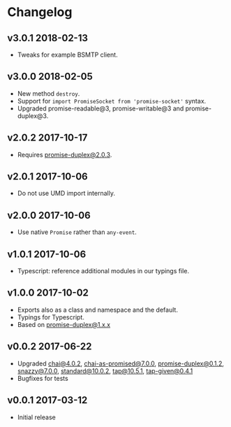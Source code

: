 # Changelog

## v3.0.1 2018-02-13

* Tweaks for example BSMTP client.

## v3.0.0 2018-02-05

* New method `destroy`.
* Support for `import PromiseSocket from 'promise-socket'` syntax.
* Upgraded promise-readable@3, promise-writable@3 and promise-duplex@3.

## v2.0.2 2017-10-17

* Requires promise-duplex@2.0.3.

## v2.0.1 2017-10-06

* Do not use UMD import internally.

## v2.0.0 2017-10-06

* Use native `Promise` rather than `any-event`.

## v1.0.1 2017-10-06

* Typescript: reference additional modules in our typings file.

## v1.0.0 2017-10-02

* Exports also as a class and namespace and the default.
* Typings for Typescript.
* Based on promise-duplex@1.x.x

## v0.0.2 2017-06-22

* Upgraded chai@4.0.2, chai-as-promised@7.0.0, promise-duplex@0.1.2,
  snazzy@7.0.0, standard@10.0.2, tap@10.5.1, tap-given@0.4.1
* Bugfixes for tests

## v0.0.1 2017-03-12

* Initial release
